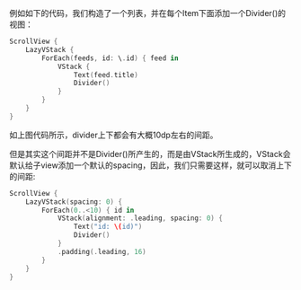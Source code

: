 例如如下的代码，我们构造了一个列表，并在每个Item下面添加一个Divider()的视图：

```swift
ScrollView {
    LazyVStack {
        ForEach(feeds, id: \.id) { feed in
            VStack {
                Text(feed.title)
                Divider()
            }
        }
    }
}
```

如上图代码所示，divider上下都会有大概10dp左右的间距。

但是其实这个间距并不是Divider()所产生的，而是由VStack所生成的，VStack会默认给子view添加一个默认的spacing，因此，我们只需要这样，就可以取消上下的间距:

```swift
ScrollView {
    LazyVStack(spacing: 0) {
        ForEach(0..<10) { id in
            VStack(alignment: .leading, spacing: 0) {
                Text("id: \(id)")
                Divider()
            }
            .padding(.leading, 16)
        }
    }
}
```

